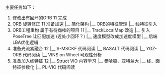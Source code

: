 <!--
 * @Author: Liu Weilong
 * @Date: 2021-01-18 09:06:14
 * @LastEditors: Liu Weilong 
 * @LastEditTime: 2021-01-21 09:44:19
 * @FilePath: /3rd-test-learning/work_record/work_task/week4.md
 * @Description: 
-->

主要任务如下：
1. 修改出有回环的ORB         11    完成
2. ORB 旋转修正             11    准备加速
   |__ 简化架构
   |__ ORB的特征管理
   |__ 线特征引入
3. ORB工程重构       属于有待商榷的项目 11 
   |__ TrackLocalMap 改造
       |__ 引入PoseTree 让匹配加速 (近处小回环？)
       |__ 速度模型改成加速度模型
   |__ 后端LBA优化逻辑
4. 准备光流紧融合            12
   |__ S-MSCKF 代码阅读
   |__ BASALT  代码阅读
   |__ YGZ-ORB 代码阅读
   |__ VINS on Wheel 可观性分析
5. 准备加入线特征            12
   |__ Struct VIO 内容学习
       |__ 曼哈顿、亚特兰大
       |__ 线、面特征参数化
       |__ PL-VIO 代码阅读